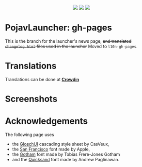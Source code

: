 <p align="center">
  <img src="https://img.shields.io/maintenance/yes/2022?logo=github&style=for-the-badge">
  <img src="https://img.shields.io/badge/Revision Version-Rev5-darkblue?style=for-the-badge">
  <img src="https://img.shields.io/badge/Maintainer-CasVeux-9cf?style=for-the-badge">
</p>

# PojavLauncher: gh-pages
This is the branch for the launcher's news page, ~~and translated `changelog.html` files used in the launcher~~ Moved to `l10n-gh-pages`.
# Translations
Translations can be done at **[Crowdin]()**
# Screenshots
# Acknowledgements
The following page uses 
- the [GloschUI]() cascading style sheet by CasVeux,
- the [San Francisco]() font made by Apple,
- the [Gotham]() font made by Tobias Frere-Jones Gotham
- and the [Quicksand]() font made by Andrew Paglinawan.
